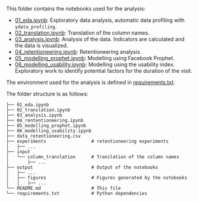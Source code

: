 This folder contains the notebooks used for the analysis:

* [01_eda.ipynb](01_eda.ipynb): Exploratory data analysis, automatic data profiling with `ydata_profiling`.
* [02_translation.ipynb](02_translation.ipynb): Translation of the column names.
* [03_analysis.ipynb](03_analysis.ipynb): Analysis of the data. Indicators are calculated and the data is visualized.
* [04_retentioneering.ipynb](04_retentioneering.ipynb): Retentioneering analysis.
* [05_modelling_prophet.ipynb](05_modelling_prophet.ipynb): Modelling using Facebook Prophet. 
* [06_modelling_usability.ipynb](06_modelling_usability.ipynb): Modelling using the usability index. Exploratory work to identify potential factors for the duration of the visit.

The environment used for the analysis is defined in [requirements.txt](requirements.txt).

The folder structure is as follows:
```
├── 01_eda.ipynb
├── 02_translation.ipynb
├── 03_analysis.ipynb
├── 04_rententioneering.ipynb
├── 05_modelling_prophet.ipynb
├── 06_modelling_usability.ipynb
├── data_retentioneering.csv
├── experiments                 # retentioneering experiments
│   ├── ...
├── input
│   └── column_translation      # Translation of the column names
│       ├── ...
├── output                      # Output of the notebooks
│   ├── ...
│   ├── figures                 # Figures generated by the notebooks
│   │   ├── ...
└── README.md                   # This file
└── requirements.txt            # Python dependencies
```
